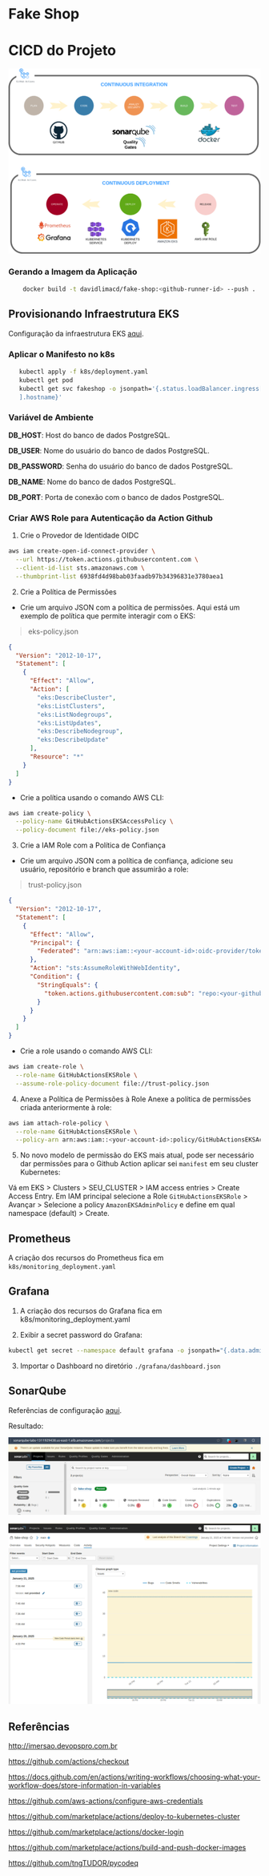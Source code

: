 # Fake Shop

# CICD do Projeto
![](img/cicd_project.drawio.png)

### Gerando a Imagem da Aplicação
```bash
    docker build -t davidlimacd/fake-shop:<github-runner-id> --push .
```

## Provisionando Infraestrutura EKS

Configuração da infraestrutura EKS [aqui](https://github.com/davidlimacardoso/eks-iac-terraform).

### Aplicar o Manifesto no k8s 

 ```bash
    kubectl apply -f k8s/deployment.yaml 
    kubectl get pod
    kubectl get svc fakeshop -o jsonpath='{.status.loadBalancer.ingress[0
    ].hostname}'
 ```

### Variável de Ambiente
**DB_HOST**: Host do banco de dados PostgreSQL.

**DB_USER**: Nome do usuário do banco de dados PostgreSQL.

**DB_PASSWORD**: Senha do usuário do banco de dados PostgreSQL.

**DB_NAME**:	Nome do banco de dados PostgreSQL.

**DB_PORT**:	Porta de conexão com o banco de dados PostgreSQL.


### Criar AWS Role para Autenticação da Action Github
1. Crie o Provedor de Identidade OIDC

```bash
aws iam create-open-id-connect-provider \
  --url https://token.actions.githubusercontent.com \
  --client-id-list sts.amazonaws.com \
  --thumbprint-list 6938fd4d98bab03faadb97b34396831e3780aea1 
```  

  2. Crie a Política de Permissões

- Crie um arquivo JSON com a política de permissões. Aqui está um exemplo de política que permite interagir com o EKS:
> eks-policy.json
```json
{
  "Version": "2012-10-17",
  "Statement": [
    {
      "Effect": "Allow",
      "Action": [
        "eks:DescribeCluster",
        "eks:ListClusters",
        "eks:ListNodegroups",
        "eks:ListUpdates",
        "eks:DescribeNodegroup",
        "eks:DescribeUpdate"
      ],
      "Resource": "*"
    }
  ]
}
```

- Crie a política usando o comando AWS CLI:
```bash
aws iam create-policy \
  --policy-name GitHubActionsEKSAccessPolicy \
  --policy-document file://eks-policy.json
```

3. Crie a IAM Role com a Política de Confiança
- Crie um arquivo JSON com a política de confiança, adicione seu usuário, repositório e branch que assumirão a role:

> trust-policy.json
```json
{
  "Version": "2012-10-17",
  "Statement": [
    {
      "Effect": "Allow",
      "Principal": {
        "Federated": "arn:aws:iam::<your-account-id>:oidc-provider/token.actions.githubusercontent.com"
      },
      "Action": "sts:AssumeRoleWithWebIdentity",
      "Condition": {
        "StringEquals": {
          "token.actions.githubusercontent.com:sub": "repo:<your-github-username>/<your-repo-name>:ref:refs/heads/<your-branch-name>"
        }
      }
    }
  ]
}
```

- Crie a role usando o comando AWS CLI:
```bash
aws iam create-role \
  --role-name GitHubActionsEKSRole \
  --assume-role-policy-document file://trust-policy.json
```

4. Anexe a Política de Permissões à Role
Anexe a política de permissões criada anteriormente à role:

```bash
aws iam attach-role-policy \
  --role-name GitHubActionsEKSRole \
  --policy-arn arn:aws:iam::<your-account-id>:policy/GitHubActionsEKSAccessPolicy
```
5. No novo modelo de permissão do EKS mais atual, pode ser necessário dar permissões para o Github Action aplicar sei `manifest` em seu cluster Kubernetes:

Vá em EKS > Clusters > SEU_CLUSTER > IAM access entries > Create Access Entry. Em IAM principal  selecione a Role `GitHubActionsEKSRole` > Avançar > Selecione a policy `AmazonEKSAdminPolicy` e define em qual namespace (default) > Create.

## Prometheus
A criação dos recursos do Prometheus fica em `k8s/monitoring_deployment.yaml`

## Grafana 

1. A criação dos recursos do Grafana fica em k8s/monitoring_deployment.yaml

2. Exibir a secret password do Grafana:
```bash
kubectl get secret --namespace default grafana -o jsonpath="{.data.admin-password}" | base64 --decode ; echo
```

3. Importar o Dashboard no diretório `./grafana/dashboard.json`

## SonarQube
Referências de configuração [aqui](https://github.com/tngTUDOR/pycodeq).

Resultado:

<div> 

![](img/sonarqube_result.png)

![](img/sonarqube_activity_example.png)

</div>




## Referências

http://imersao.devopspro.com.br

https://github.com/actions/checkout

https://docs.github.com/en/actions/writing-workflows/choosing-what-your-workflow-does/store-information-in-variables

https://github.com/aws-actions/configure-aws-credentials

https://github.com/marketplace/actions/deploy-to-kubernetes-cluster

https://github.com/marketplace/actions/docker-login

https://github.com/marketplace/actions/build-and-push-docker-images

https://github.com/tngTUDOR/pycodeq
